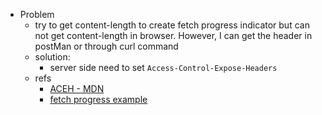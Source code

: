 * Problem
    * try to get content-length to create fetch progress indicator but can not get content-length in browser. However, I can get the header in postMan or through curl command
    * solution:
        * server side need to set `Access-Control-Expose-Headers`
    * refs
        * [ACEH - MDN](https://developer.mozilla.org/en-US/docs/Web/HTTP/Headers/Access-Control-Expose-Headers)
        * [fetch progress example](https://javascript.info/fetch-progress)


  
